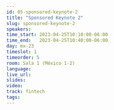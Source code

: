 ```yaml
---
id: 05-sponsored-keynote-2
title: "Sponsored Keynote 2"
slug: sponsored-keynote-2
speakers:
time_start: 2023-04-25T10:10:00-06:00
time_end:   2023-04-25T10:40:00-06:00
day: mx-23
timeslot: 1
timeorder: 5
room: Sala 1 (México 1-2)
language: 
live_url: 
slides: 
video: 
track: fintech
tags:
---
```



